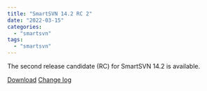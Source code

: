 ```yaml
---
title: "SmartSVN 14.2 RC 2"
date: "2022-03-15"
categories: 
  - "smartsvn"
tags: 
  - "smartsvn"
---
```


The second release candidate (RC) for SmartSVN 14.2 is available.

[Download](https://www.smartsvn.com/preview/) [Change log](https://www.smartsvn.com/documents/smartsvn/changelog-eap.txt)
